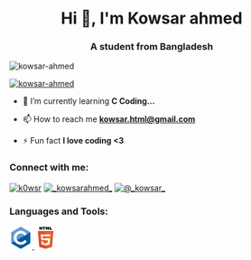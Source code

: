 <h1 align="center">Hi 👋, I'm Kowsar ahmed</h1>
<h3 align="center">A student from Bangladesh</h3>


<p align="left"> <img src="https://komarev.com/ghpvc/?username=kowsar-ahmed&label=Profile%20views&color=0e75b6&style=flat" alt="kowsar-ahmed" /> </p>

<p align="left"> <a href="https://github.com/ryo-ma/github-profile-trophy"><img src="https://github-profile-trophy.vercel.app/?username=kowsar-ahmed" alt="kowsar-ahmed" /></a> </p>

- 🌱 I’m currently learning **C Coding...**

- 📫 How to reach me **kowsar.html@gmail.com**

- ⚡ Fun fact **I love coding <3**

<h3 align="left">Connect with me:</h3>
<p align="left">
<a href="https://fb.com/k0wsr" target="blank"><img align="center" src="https://raw.githubusercontent.com/rahuldkjain/github-profile-readme-generator/master/src/images/icons/Social/facebook.svg" alt="k0wsr" height="30" width="40" /></a>
<a href="https://instagram.com/_kowsarahmed_" target="blank"><img align="center" src="https://raw.githubusercontent.com/rahuldkjain/github-profile-readme-generator/master/src/images/icons/Social/instagram.svg" alt="_kowsarahmed_" height="30" width="40" /></a>
<a href="https://www.youtube.com/c/@_kowsar_" target="blank"><img align="center" src="https://raw.githubusercontent.com/rahuldkjain/github-profile-readme-generator/master/src/images/icons/Social/youtube.svg" alt="@_kowsar_" height="30" width="40" /></a>
</p>

<h3 align="left">Languages and Tools:</h3>
<p align="left"> <a href="https://www.cprogramming.com/" target="_blank" rel="noreferrer"> <img src="https://raw.githubusercontent.com/devicons/devicon/master/icons/c/c-original.svg" alt="c" width="40" height="40"/> </a> <a href="https://www.w3.org/html/" target="_blank" rel="noreferrer"> <img src="https://raw.githubusercontent.com/devicons/devicon/master/icons/html5/html5-original-wordmark.svg" alt="html5" width="40" height="40"/> </a> </p>
